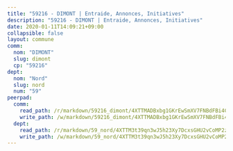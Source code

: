 ```yaml
---
title: "59216 - DIMONT | Entraide, Annonces, Initiatives"
description: "59216 - DIMONT | Entraide, Annonces, Initiatives"
date: 2020-01-11T14:09:21+09:00
collapsible: false
layout: commune
comm:
  nom: "DIMONT"
  slug: dimont
  cp: "59216"
dept:
  nom: "Nord"
  slug: nord
  num: "59"
peerpad:
  comm:
    read_path: /r/markdown/59216_dimont/4XTTMADBxbg1GKrEwSmXV7FNBdFBi4CNW7tARLNxjGwGAR1Yp
    write_path: /w/markdown/59216_dimont/4XTTMADBxbg1GKrEwSmXV7FNBdFBi4CNW7tARLNxjGwGAR1Yp-K3TgUaWgbiLZdAa2vtypEWXPdyQSxgHkhjUQdKX8DWaHVjHZGJtoi8UgvNYydVEhDae45gzSppjEMSdakJkH7JNud7Av3t29H5MdaJAeWncrPZaCRBQSwjsbXiuWfuEjbm46ohgG
  dept:
    read_path: /r/markdown/59_nord/4XTTM3t39qn3wJ5h23Xy7DcxsGHU2vCoMP2z3iS4TUn3TrtdJ
    write_path: /w/markdown/59_nord/4XTTM3t39qn3wJ5h23Xy7DcxsGHU2vCoMP2z3iS4TUn3TrtdJ-K3TgTuZGkuZqXfr6fpmH7pGsMT6ndvZQMyRDze5QBt7XScLWHoBi246kLoDKpTH2Yo4f3AFSSJqGc2ozvNww7qPLqsDjpvahxCbQ6F5znbfjp6kVgaDcTYc9LyhwSfYuCevnvZUQ
---
```


